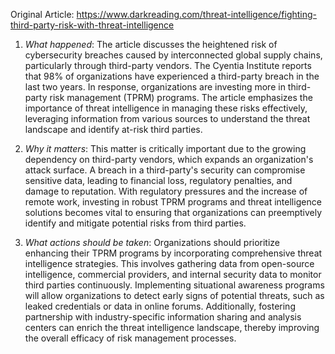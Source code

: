 Original Article: https://www.darkreading.com/threat-intelligence/fighting-third-party-risk-with-threat-intelligence

1) *What happened*: The article discusses the heightened risk of cybersecurity breaches caused by interconnected global supply chains, particularly through third-party vendors. The Cyentia Institute reports that 98% of organizations have experienced a third-party breach in the last two years. In response, organizations are investing more in third-party risk management (TPRM) programs. The article emphasizes the importance of threat intelligence in managing these risks effectively, leveraging information from various sources to understand the threat landscape and identify at-risk third parties.

2) *Why it matters*: This matter is critically important due to the growing dependency on third-party vendors, which expands an organization's attack surface. A breach in a third-party's security can compromise sensitive data, leading to financial loss, regulatory penalties, and damage to reputation. With regulatory pressures and the increase of remote work, investing in robust TPRM programs and threat intelligence solutions becomes vital to ensuring that organizations can preemptively identify and mitigate potential risks from third parties.

3) *What actions should be taken*: Organizations should prioritize enhancing their TPRM programs by incorporating comprehensive threat intelligence strategies. This involves gathering data from open-source intelligence, commercial providers, and internal security data to monitor third parties continuously. Implementing situational awareness programs will allow organizations to detect early signs of potential threats, such as leaked credentials or data in online forums. Additionally, fostering partnership with industry-specific information sharing and analysis centers can enrich the threat intelligence landscape, thereby improving the overall efficacy of risk management processes.